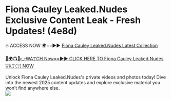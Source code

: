 # Fiona Cauley Leaked.Nudes Exclusive Content Leak - Fresh Updates! (4e8d)

🔥 ACCESS NOW 🌍==►► <a href="https://tinyurl.com/yc657z5k" rel="nofollow">Fiona Cauley Leaked.Nudes Latest Collection</a>
<br><br>
[🔴🌍📺📱👉WA𝚃CH Now==►► CLICK HERE TO Fiona Cauley Leaked.Nudes 𝚆𝙰𝚃𝙲𝙷 NOW](https://tinyurl.com/yc657z5k)
<br><br>
Unlock Fiona Cauley Leaked.Nudes's private videos and photos today! Dive into the newest 2025 content updates and explore exclusive material you won’t find anywhere else.
<br>
<a href="https://tinyurl.com/yc657z5k" rel="nofollow" data-target="animated-image.originalLink"><img src="https://camo.githubusercontent.com/8a4f000d20f83aca3bf7ec5f350d767afa0574a8a352519fd8cfa583a6f93a33/68747470733a2f2f692e696d6775722e636f6d2f644a486b345a712e676966" data-canonical-src="https://i.imgur.com/dJHk4Zq.gif" style="max-width: 100%; display: inline-block;" data-target="animated-image.originalImage"></a>
<br>
